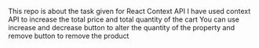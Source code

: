 This repo is about the task given for React Context API
I have used context API to increase the total price and total quantity of the cart
You can use increase and decrease button to alter the quantity of the property and remove button to remove the product
